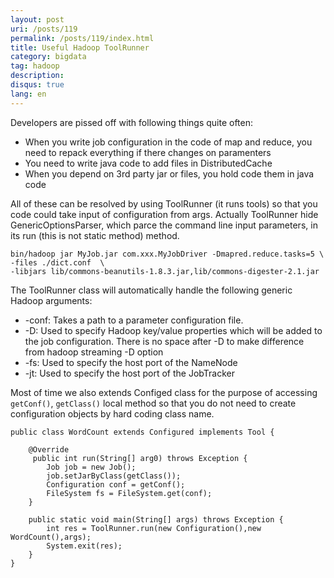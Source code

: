 ```yaml
---
layout: post
uri: /posts/119
permalink: /posts/119/index.html
title: Useful Hadoop ToolRunner
category: bigdata
tag: hadoop
description: 
disqus: true 
lang: en
---
```

Developers are pissed off with following things quite often:

* When you write job configuration in the code of map and reduce, you need to repack everything if there changes on paramenters
* You need to write java code to add files in DistributedCache
* When you depend on 3rd party jar or files, you hold code them in java code

All of these can be resolved by using ToolRunner (it runs tools) so that you code could take input of configuration from args. Actually ToolRunner hide GenericOptionsParser, which parce the command line input parameters, in its run (this is not static method) method.

    bin/hadoop jar MyJob.jar com.xxx.MyJobDriver -Dmapred.reduce.tasks=5 \
    -files ./dict.conf  \
    -libjars lib/commons-beanutils-1.8.3.jar,lib/commons-digester-2.1.jar

The ToolRunner class will automatically handle the following generic Hadoop arguments:

* -conf: Takes a path to a parameter configuration file.
* -D: Used to specify Hadoop key/value properties which will be added to the job configuration. There is no space after -D to make difference from hadoop streaming -D option
* -fs: Used to specify the host port of the NameNode
* -jt: Used to specify the host port of the JobTracker

Most of time we also extends Configed class for the purpose of accessing `getConf()`, `getClass()` local method so that you do not need to create configuration objects by hard coding class name.

    public class WordCount extends Configured implements Tool {

        @Override
         public int run(String[] arg0) throws Exception {
            Job job = new Job();
            job.setJarByClass(getClass());
            Configuration conf = getConf();
            FileSystem fs = FileSystem.get(conf);
        }

        public static void main(String[] args) throws Exception {
            int res = ToolRunner.run(new Configuration(),new WordCount(),args);
            System.exit(res);
        }
    }


